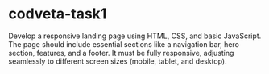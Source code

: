 # codveta-task1
Develop a responsive landing page using HTML, CSS,  and basic JavaScript. The page should include essential sections like a navigation bar, hero section, features, and a footer. It must be fully responsive, adjusting seamlessly to different screen sizes (mobile, tablet, and desktop).
